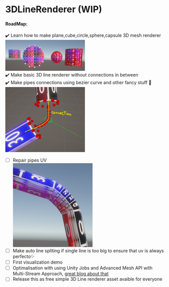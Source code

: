 # 3DLineRenderer (WIP)

#### RoadMap:
:heavy_check_mark: Learn how to make plane,cube,circle,sphere,capsule 3D mesh renderer <br>
<img src="ReadmeAssets/Primitive3DShapes.png" width=250><br>
:heavy_check_mark: Make basic 3D line renderer without connections in between <br>
:heavy_check_mark: Make pipes connections using bezier curve and other fancy stuff 🤔<br>
<img src="ReadmeAssets/pipesConnections.png" width=250><br>
- [ ] Repair pipes UV<br>
<img src="ReadmeAssets/uvIssue.png" width=250><br>
- [ ] Make auto line spliting if single line is too big to ensure that uv is always perfecto✨<br>
- [ ] First visualization demo<br>
- [ ] Optimalisation with using Unity Jobs and Advanced Mesh API with Multi-Stream Approach, <a href="https://catlikecoding.com/unity/tutorials/procedural-meshes/creating-a-mesh/">great blog about that</a><br>
- [ ] Release this as free simple 3D Line renderer asset avaible for everyone <br>
